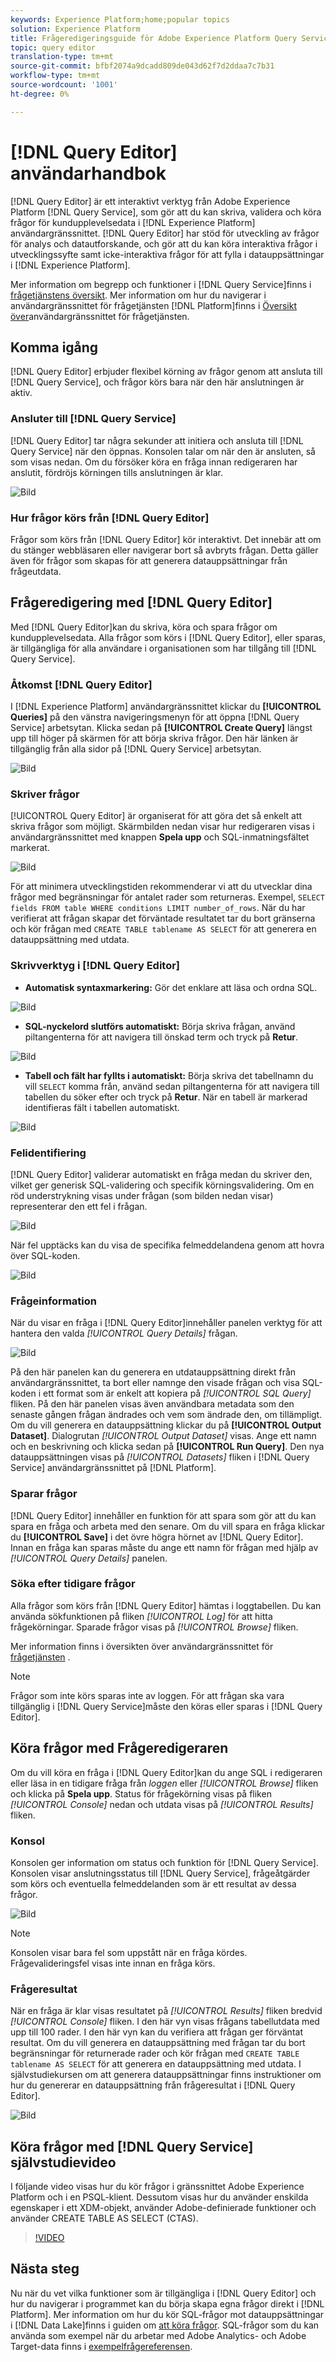 ```yaml
---
keywords: Experience Platform;home;popular topics
solution: Experience Platform
title: Frågeredigeringsguide för Adobe Experience Platform Query Service
topic: query editor
translation-type: tm+mt
source-git-commit: bfbf2074a9dcadd809de043d62f7d2ddaa7c7b31
workflow-type: tm+mt
source-wordcount: '1001'
ht-degree: 0%

---
```



# [!DNL Query Editor] användarhandbok

[!DNL Query Editor] är ett interaktivt verktyg från Adobe Experience Platform [!DNL Query Service], som gör att du kan skriva, validera och köra frågor för kundupplevelsedata i [!DNL Experience Platform] användargränssnittet. [!DNL Query Editor] har stöd för utveckling av frågor för analys och datautforskande, och gör att du kan köra interaktiva frågor i utvecklingssyfte samt icke-interaktiva frågor för att fylla i datauppsättningar i [!DNL Experience Platform].

Mer information om begrepp och funktioner i [!DNL Query Service]finns i [frågetjänstens översikt][query-service-overview]. Mer information om hur du navigerar i användargränssnittet för frågetjänsten [!DNL Platform]finns i [Översikt över][query-service-ui]användargränssnittet för frågetjänsten.

## Komma igång

[!DNL Query Editor] erbjuder flexibel körning av frågor genom att ansluta till [!DNL Query Service], och frågor körs bara när den här anslutningen är aktiv.

### Ansluter till [!DNL Query Service]

[!DNL Query Editor] tar några sekunder att initiera och ansluta till [!DNL Query Service] när den öppnas. Konsolen talar om när den är ansluten, så som visas nedan. Om du försöker köra en fråga innan redigeraren har anslutit, fördröjs körningen tills anslutningen är klar.

![Bild](../images/queries/query-editor-overview/initializing-connection.png)

### Hur frågor körs från [!DNL Query Editor]

Frågor som körs från [!DNL Query Editor] kör interaktivt. Det innebär att om du stänger webbläsaren eller navigerar bort så avbryts frågan. Detta gäller även för frågor som skapas för att generera datauppsättningar från frågeutdata.

## Frågeredigering med [!DNL Query Editor]

Med [!DNL Query Editor]kan du skriva, köra och spara frågor om kundupplevelsedata. Alla frågor som körs i [!DNL Query Editor], eller sparas, är tillgängliga för alla användare i organisationen som har tillgång till [!DNL Query Service].

### Åtkomst [!DNL Query Editor]

I [!DNL Experience Platform] användargränssnittet klickar du **[!UICONTROL Queries]** på den vänstra navigeringsmenyn för att öppna [!DNL Query Service] arbetsytan. Klicka sedan på **[!UICONTROL Create Query]** längst upp till höger på skärmen för att börja skriva frågor. Den här länken är tillgänglig från alla sidor på [!DNL Query Service] arbetsytan.

![Bild](../images/queries/query-editor-overview/create-query.png)

### Skriver frågor

[!UICONTROL Query Editor] är organiserat för att göra det så enkelt att skriva frågor som möjligt. Skärmbilden nedan visar hur redigeraren visas i användargränssnittet med knappen **Spela upp** och SQL-inmatningsfältet markerat.

![Bild](../images/queries/query-editor-overview/editor.png)

För att minimera utvecklingstiden rekommenderar vi att du utvecklar dina frågor med begränsningar för antalet rader som returneras. Exempel, `SELECT fields FROM table WHERE conditions LIMIT number_of_rows`. När du har verifierat att frågan skapar det förväntade resultatet tar du bort gränserna och kör frågan med `CREATE TABLE tablename AS SELECT` för att generera en datauppsättning med utdata.

### Skrivverktyg i [!DNL Query Editor]

- **Automatisk syntaxmarkering:** Gör det enklare att läsa och ordna SQL.

![Bild](../images/queries/query-editor-overview/syntax-highlight.png)

- **SQL-nyckelord slutförs automatiskt:** Börja skriva frågan, använd piltangenterna för att navigera till önskad term och tryck på **Retur**.

![Bild](../images/queries/query-editor-overview/syntax-auto.png)

- **Tabell och fält har fyllts i automatiskt:** Börja skriva det tabellnamn du vill `SELECT` komma från, använd sedan piltangenterna för att navigera till tabellen du söker efter och tryck på **Retur**. När en tabell är markerad identifieras fält i tabellen automatiskt.

![Bild](../images/queries/query-editor-overview/tables-auto.png)

### Felidentifiering

[!DNL Query Editor] validerar automatiskt en fråga medan du skriver den, vilket ger generisk SQL-validering och specifik körningsvalidering. Om en röd understrykning visas under frågan (som bilden nedan visar) representerar den ett fel i frågan.

![Bild](../images/queries/query-editor-overview/syntax-error-highlight.png)

När fel upptäcks kan du visa de specifika felmeddelandena genom att hovra över SQL-koden.

![Bild](../images/queries/query-editor-overview/linting-error.png)

### Frågeinformation

När du visar en fråga i [!DNL Query Editor]innehåller panelen verktyg för att hantera den valda *[!UICONTROL Query Details]* frågan.

![Bild](../images/queries/query-editor-overview/query-details.png)

På den här panelen kan du generera en utdatauppsättning direkt från användargränssnittet, ta bort eller namnge den visade frågan och visa SQL-koden i ett format som är enkelt att kopiera på *[!UICONTROL SQL Query]* fliken. På den här panelen visas även användbara metadata som den senaste gången frågan ändrades och vem som ändrade den, om tillämpligt. Om du vill generera en datauppsättning klickar du på **[!UICONTROL Output Dataset]**. Dialogrutan *[!UICONTROL Output Dataset]* visas. Ange ett namn och en beskrivning och klicka sedan på **[!UICONTROL Run Query]**. Den nya datauppsättningen visas på *[!UICONTROL Datasets]* fliken i [!DNL Query Service] användargränssnittet på [!DNL Platform].

### Sparar frågor

[!DNL Query Editor] innehåller en funktion för att spara som gör att du kan spara en fråga och arbeta med den senare. Om du vill spara en fråga klickar du **[!UICONTROL Save]** i det övre högra hörnet av [!DNL Query Editor]. Innan en fråga kan sparas måste du ange ett namn för frågan med hjälp av *[!UICONTROL Query Details]* panelen.

### Söka efter tidigare frågor

Alla frågor som körs från [!DNL Query Editor] hämtas i loggtabellen. Du kan använda sökfunktionen på fliken *[!UICONTROL Log]* för att hitta frågekörningar. Sparade frågor visas på *[!UICONTROL Browse]* fliken.

Mer information finns i översikten över användargränssnittet för [frågetjänsten][query-service-ui] .

>[!NOTE]
>
>Frågor som inte körs sparas inte av loggen. För att frågan ska vara tillgänglig i [!DNL Query Service]måste den köras eller sparas i [!DNL Query Editor].

## Köra frågor med Frågeredigeraren

Om du vill köra en fråga i [!DNL Query Editor]kan du ange SQL i redigeraren eller läsa in en tidigare fråga från *loggen* eller *[!UICONTROL Browse]* fliken och klicka på **Spela upp**. Status för frågekörning visas på fliken *[!UICONTROL Console]* nedan och utdata visas på *[!UICONTROL Results]* fliken.

### Konsol

Konsolen ger information om status och funktion för [!DNL Query Service]. Konsolen visar anslutningsstatus till [!DNL Query Service], frågeåtgärder som körs och eventuella felmeddelanden som är ett resultat av dessa frågor.

![Bild](../images/queries/query-editor-overview/console.png)

>[!NOTE]
>
>Konsolen visar bara fel som uppstått när en fråga kördes. Frågevalideringsfel visas inte innan en fråga körs.

### Frågeresultat

När en fråga är klar visas resultatet på *[!UICONTROL Results]* fliken bredvid *[!UICONTROL Console]* fliken. I den här vyn visas frågans tabellutdata med upp till 100 rader. I den här vyn kan du verifiera att frågan ger förväntat resultat. Om du vill generera en datauppsättning med frågan tar du bort begränsningar för returnerade rader och kör frågan med `CREATE TABLE tablename AS SELECT` för att generera en datauppsättning med utdata. I självstudiekursen [][query-service-create-datasets] om att generera datauppsättningar finns instruktioner om hur du genererar en datauppsättning från frågeresultat i [!DNL Query Editor].

![Bild](../images/queries/query-editor-overview/query-results.png)

## Köra frågor med [!DNL Query Service] självstudievideo

I följande video visas hur du kör frågor i gränssnittet Adobe Experience Platform och i en PSQL-klient. Dessutom visas hur du använder enskilda egenskaper i ett XDM-objekt, använder Adobe-definierade funktioner och använder CREATE TABLE AS SELECT (CTAS).

>[!VIDEO](https://video.tv.adobe.com/v/29796?quality=12&learn=on)

## Nästa steg

Nu när du vet vilka funktioner som är tillgängliga i [!DNL Query Editor] och hur du navigerar i programmet kan du börja skapa egna frågor direkt i [!DNL Platform]. Mer information om hur du kör SQL-frågor mot datauppsättningar i [!DNL Data Lake]finns i guiden om [att köra frågor][query-service-running-queries]. SQL-frågor som du kan använda som exempel när du arbetar med Adobe Analytics- och Adobe Target-data finns i [exempelfrågereferensen][query-service-sample-queries].

[query-service-overview]: ../home.md
[query-service-ui]: overview.md
[query-service-running-queries]: ../creating-queries/creating-queries.md
[query-service-sample-queries]: ../sample-queries/overview.md
[query-service-create-datasets]: ../creating-queries/create-datasets.md
